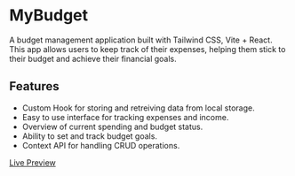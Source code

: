 
# MyBudget

A budget management application built with Tailwind CSS, Vite + React. This app allows users to keep track of their expenses, helping them stick to their budget and achieve their financial goals.


## Features

- Custom Hook for storing and retreiving data from local storage.
- Easy to use interface for tracking expenses and income.
- Overview of current spending and budget status.
- Ability to set and track budget goals.
- Context API for handling CRUD operations.

[Live Preview](https://mybudget31.netlify.app)